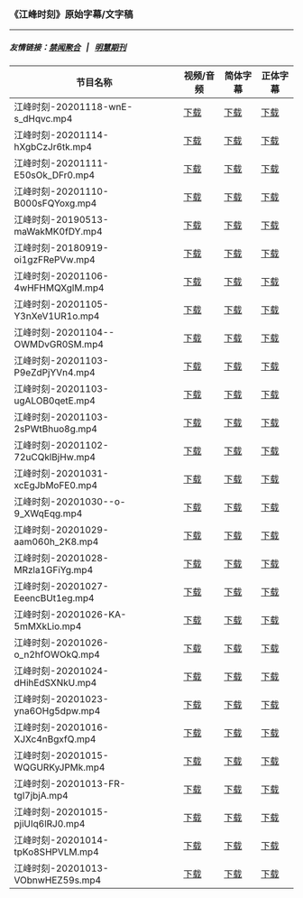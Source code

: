 ### 《江峰时刻》原始字幕/文字稿
---
##### 友情链接：[禁闻聚合](https://github.com/gfw-breaker/banned-news) &nbsp;&nbsp;|&nbsp;&nbsp; [明慧期刊](https://github.com/gfw-breaker/mh-qikan) 
| 节目名称 | 视频/音频 | 简体字幕 | 正体字幕 |
|---|---|---|---|
| 江峰时刻-20201118-wnE-s_dHqvc.mp4 | [下载](https://y2mate.com/zh-cn/search/wnE-s_dHqvc) | [下载](../channels/jiangfeng/_wnE-s_dHqvc.srt?raw=true) | [下载](../channels/jiangfeng/_wnE-s_dHqvc.tw.srt?raw=true) | 
| 江峰时刻-20201114-hXgbCzJr6tk.mp4 | [下载](https://y2mate.com/zh-cn/search/hXgbCzJr6tk) | [下载](../channels/jiangfeng/_hXgbCzJr6tk.srt?raw=true) | [下载](../channels/jiangfeng/_hXgbCzJr6tk.tw.srt?raw=true) | 
| 江峰时刻-20201111-E50sOk_DFr0.mp4 | [下载](https://y2mate.com/zh-cn/search/E50sOk_DFr0) | [下载](../channels/jiangfeng/_E50sOk_DFr0.srt?raw=true) | [下载](../channels/jiangfeng/_E50sOk_DFr0.tw.srt?raw=true) | 
| 江峰时刻-20201110-B000sFQYoxg.mp4 | [下载](https://y2mate.com/zh-cn/search/B000sFQYoxg) | [下载](../channels/jiangfeng/_B000sFQYoxg.srt?raw=true) | [下载](../channels/jiangfeng/_B000sFQYoxg.tw.srt?raw=true) | 
| 江峰时刻-20190513-maWakMK0fDY.mp4 | [下载](https://y2mate.com/zh-cn/search/maWakMK0fDY) | [下载](../channels/jiangfeng/_maWakMK0fDY.srt?raw=true) | [下载](../channels/jiangfeng/_maWakMK0fDY.tw.srt?raw=true) | 
| 江峰时刻-20180919-oi1gzFRePVw.mp4 | [下载](https://y2mate.com/zh-cn/search/oi1gzFRePVw) | [下载](../channels/jiangfeng/_oi1gzFRePVw.srt?raw=true) | [下载](../channels/jiangfeng/_oi1gzFRePVw.tw.srt?raw=true) | 
| 江峰时刻-20201106-4wHFHMQXglM.mp4 | [下载](https://y2mate.com/zh-cn/search/4wHFHMQXglM) | [下载](../channels/jiangfeng/_4wHFHMQXglM.srt?raw=true) | [下载](../channels/jiangfeng/_4wHFHMQXglM.tw.srt?raw=true) | 
| 江峰时刻-20201105-Y3nXeV1UR1o.mp4 | [下载](https://y2mate.com/zh-cn/search/Y3nXeV1UR1o) | [下载](../channels/jiangfeng/_Y3nXeV1UR1o.srt?raw=true) | [下载](../channels/jiangfeng/_Y3nXeV1UR1o.tw.srt?raw=true) | 
| 江峰时刻-20201104--OWMDvGR0SM.mp4 | [下载](https://y2mate.com/zh-cn/search/-OWMDvGR0SM) | [下载](../channels/jiangfeng/_-OWMDvGR0SM.srt?raw=true) | [下载](../channels/jiangfeng/_-OWMDvGR0SM.tw.srt?raw=true) | 
| 江峰时刻-20201103-P9eZdPjYVn4.mp4 | [下载](https://y2mate.com/zh-cn/search/P9eZdPjYVn4) | [下载](../channels/jiangfeng/_P9eZdPjYVn4.srt?raw=true) | [下载](../channels/jiangfeng/_P9eZdPjYVn4.tw.srt?raw=true) | 
| 江峰时刻-20201103-ugALOB0qetE.mp4 | [下载](https://y2mate.com/zh-cn/search/ugALOB0qetE) | [下载](../channels/jiangfeng/_ugALOB0qetE.srt?raw=true) | [下载](../channels/jiangfeng/_ugALOB0qetE.tw.srt?raw=true) | 
| 江峰时刻-20201103-2sPWtBhuo8g.mp4 | [下载](https://y2mate.com/zh-cn/search/2sPWtBhuo8g) | [下载](../channels/jiangfeng/_2sPWtBhuo8g.srt?raw=true) | [下载](../channels/jiangfeng/_2sPWtBhuo8g.tw.srt?raw=true) | 
| 江峰时刻-20201102-72uCQklBjHw.mp4 | [下载](https://y2mate.com/zh-cn/search/72uCQklBjHw) | [下载](../channels/jiangfeng/_72uCQklBjHw.srt?raw=true) | [下载](../channels/jiangfeng/_72uCQklBjHw.tw.srt?raw=true) | 
| 江峰时刻-20201031-xcEgJbMoFE0.mp4 | [下载](https://y2mate.com/zh-cn/search/xcEgJbMoFE0) | [下载](../channels/jiangfeng/_xcEgJbMoFE0.srt?raw=true) | [下载](../channels/jiangfeng/_xcEgJbMoFE0.tw.srt?raw=true) | 
| 江峰时刻-20201030--o-9_XWqEqg.mp4 | [下载](https://y2mate.com/zh-cn/search/-o-9_XWqEqg) | [下载](../channels/jiangfeng/_-o-9_XWqEqg.srt?raw=true) | [下载](../channels/jiangfeng/_-o-9_XWqEqg.tw.srt?raw=true) | 
| 江峰时刻-20201029-aam060h_2K8.mp4 | [下载](https://y2mate.com/zh-cn/search/aam060h_2K8) | [下载](../channels/jiangfeng/_aam060h_2K8.srt?raw=true) | [下载](../channels/jiangfeng/_aam060h_2K8.tw.srt?raw=true) | 
| 江峰时刻-20201028-MRzla1GFiYg.mp4 | [下载](https://y2mate.com/zh-cn/search/MRzla1GFiYg) | [下载](../channels/jiangfeng/_MRzla1GFiYg.srt?raw=true) | [下载](../channels/jiangfeng/_MRzla1GFiYg.tw.srt?raw=true) | 
| 江峰时刻-20201027-EeencBUt1eg.mp4 | [下载](https://y2mate.com/zh-cn/search/EeencBUt1eg) | [下载](../channels/jiangfeng/_EeencBUt1eg.srt?raw=true) | [下载](../channels/jiangfeng/_EeencBUt1eg.tw.srt?raw=true) | 
| 江峰时刻-20201026-KA-5mMXkLio.mp4 | [下载](https://y2mate.com/zh-cn/search/KA-5mMXkLio) | [下载](../channels/jiangfeng/_KA-5mMXkLio.srt?raw=true) | [下载](../channels/jiangfeng/_KA-5mMXkLio.tw.srt?raw=true) | 
| 江峰时刻-20201026-o_n2hfOWOkQ.mp4 | [下载](https://y2mate.com/zh-cn/search/o_n2hfOWOkQ) | [下载](../channels/jiangfeng/_o_n2hfOWOkQ.srt?raw=true) | [下载](../channels/jiangfeng/_o_n2hfOWOkQ.tw.srt?raw=true) | 
| 江峰时刻-20201024-dHihEdSXNkU.mp4 | [下载](https://y2mate.com/zh-cn/search/dHihEdSXNkU) | [下载](../channels/jiangfeng/_dHihEdSXNkU.srt?raw=true) | [下载](../channels/jiangfeng/_dHihEdSXNkU.tw.srt?raw=true) | 
| 江峰时刻-20201023-yna6OHg5dpw.mp4 | [下载](https://y2mate.com/zh-cn/search/yna6OHg5dpw) | [下载](../channels/jiangfeng/_yna6OHg5dpw.srt?raw=true) | [下载](../channels/jiangfeng/_yna6OHg5dpw.tw.srt?raw=true) | 
| 江峰时刻-20201016-XJXc4nBgxfQ.mp4 | [下载](https://y2mate.com/zh-cn/search/XJXc4nBgxfQ) | [下载](../channels/jiangfeng/_XJXc4nBgxfQ.srt?raw=true) | [下载](../channels/jiangfeng/_XJXc4nBgxfQ.tw.srt?raw=true) | 
| 江峰时刻-20201015-WQGURKyJPMk.mp4 | [下载](https://y2mate.com/zh-cn/search/WQGURKyJPMk) | [下载](../channels/jiangfeng/_WQGURKyJPMk.srt?raw=true) | [下载](../channels/jiangfeng/_WQGURKyJPMk.tw.srt?raw=true) | 
| 江峰时刻-20201013-FR-tgl7jbjA.mp4 | [下载](https://y2mate.com/zh-cn/search/FR-tgl7jbjA) | [下载](../channels/jiangfeng/_FR-tgl7jbjA.srt?raw=true) | [下载](../channels/jiangfeng/_FR-tgl7jbjA.tw.srt?raw=true) | 
| 江峰时刻-20201015-pjiUIq6lRJ0.mp4 | [下载](https://y2mate.com/zh-cn/search/pjiUIq6lRJ0) | [下载](../channels/jiangfeng/_pjiUIq6lRJ0.srt?raw=true) | [下载](../channels/jiangfeng/_pjiUIq6lRJ0.tw.srt?raw=true) | 
| 江峰时刻-20201014-tpKo8SHPVLM.mp4 | [下载](https://y2mate.com/zh-cn/search/tpKo8SHPVLM) | [下载](../channels/jiangfeng/_tpKo8SHPVLM.srt?raw=true) | [下载](../channels/jiangfeng/_tpKo8SHPVLM.tw.srt?raw=true) | 
| 江峰时刻-20201013-VObnwHEZ59s.mp4 | [下载](https://y2mate.com/zh-cn/search/VObnwHEZ59s) | [下载](../channels/jiangfeng/_VObnwHEZ59s.srt?raw=true) | [下载](../channels/jiangfeng/_VObnwHEZ59s.tw.srt?raw=true) | 

